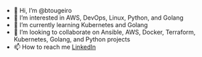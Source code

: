- 👋 Hi, I’m @btougeiro
- 👀 I’m interested in AWS, DevOps, Linux, Python, and Golang
- 🌱 I’m currently learning Kubernetes and Golang
- 💞️ I’m looking to collaborate on Ansible, AWS, Docker, Terraform, Kubernetes, Golang, and Python projects
- 📫 How to reach me [LinkedIn](https://linkedin.com/in/brunotougeiro)

<!---
btougeiro/btougeiro is a ✨ special ✨ repository because its `README.md` (this file) appears on your GitHub profile.
You can click the Preview link to take a look at your changes.
--->
